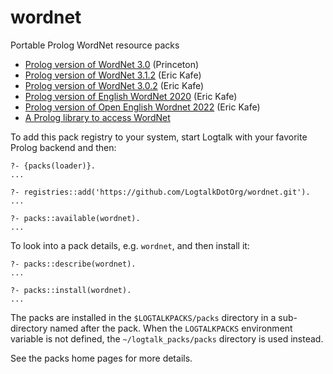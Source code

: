 # wordnet
Portable Prolog WordNet resource packs

- [Prolog version of WordNet 3.0](https://wordnet.princeton.edu/download/current-version#pro) (Princeton)
- [Prolog version of WordNet 3.1.2](https://github.com/ekaf/wordnet-prolog) (Eric Kafe)
- [Prolog version of WordNet 3.0.2](https://github.com/ekaf/wordnet-prolog) (Eric Kafe)
- [Prolog version of English WordNet 2020](https://github.com/ekaf/wordnet-prolog) (Eric Kafe)
- [Prolog version of Open English Wordnet 2022](https://github.com/ekaf/wordnet-prolog) (Eric Kafe)
- [A Prolog library to access WordNet](https://dectau.uclm.es/bousi-prolog/2018/08/27/applications/)

To add this pack registry to your system, start Logtalk with your favorite Prolog backend and then:

```text
?- {packs(loader)}.
...

?- registries::add('https://github.com/LogtalkDotOrg/wordnet.git').
...

?- packs::available(wordnet).
...
```

To look into a pack details, e.g. `wordnet`, and then install it:

```text
?- packs::describe(wordnet).
...

?- packs::install(wordnet).
...
```

The packs are installed in the `$LOGTALKPACKS/packs` directory in a
sub-directory named after the pack. When the `LOGTALKPACKS` environment
variable is not defined, the `~/logtalk_packs/packs` directory is used
instead.

See the packs home pages for more details.
